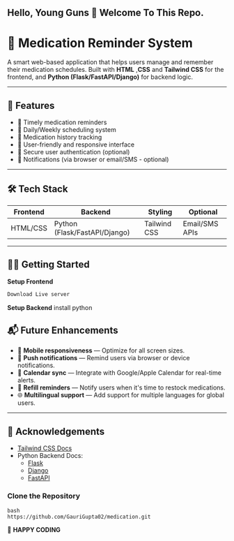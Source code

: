 ## Hello, Young Guns 👋 Welcome To This Repo.

# 💊 Medication Reminder System

A smart web-based application that helps users manage and remember their medication schedules. Built with **HTML** ,**CSS** and **Tailwind CSS** for the frontend, and **Python (Flask/FastAPI/Django)** for backend logic.



---

## 🚀 Features

- 🔔 Timely medication reminders
- 📅 Daily/Weekly scheduling system
- 🧾 Medication history tracking
- 🧠 User-friendly and responsive interface
- 🔐 Secure user authentication (optional)
- 💬 Notifications (via browser or email/SMS - optional)

---

## 🛠️ Tech Stack

| Frontend | Backend | Styling | Optional |
|----------|---------|---------|----------|
| HTML/CSS   | Python (Flask/FastAPI/Django) | Tailwind CSS |  Email/SMS APIs |

---





## 🧑‍💻 Getting Started



**Setup Frontend**
```bash
Download Live server
```
**Setup Backend**
install  python


## 📬 Future Enhancements

- 📱 **Mobile responsiveness** — Optimize for all screen sizes.
- 🔔 **Push notifications** — Remind users via browser or device notifications.
- 📆 **Calendar sync** — Integrate with Google/Apple Calendar for real-time alerts.
- 💊 **Refill reminders** — Notify users when it's time to restock medications.
- 🌐 **Multilingual support** — Add support for multiple languages for global users.

---


## 🙌 Acknowledgements


- [Tailwind CSS Docs](https://tailwindcss.com/docs)
- Python Backend Docs:
  - [Flask](https://flask.palletsprojects.com/)
  - [Django](https://docs.djangoproject.com/)
  - [FastAPI](https://fastapi.tiangolo.com/)
### Clone the Repository

```
bash
https://github.com/GauriGupta02/medication.git
```

🙌 **HAPPY CODING**



